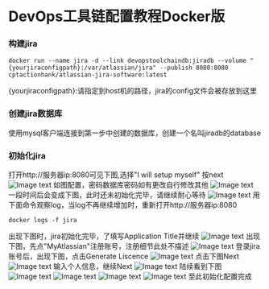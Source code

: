 # DevOps工具链配置教程Docker版

### 构建jira
<pre><code>docker run --name jira -d --link devopstoolchaindb:jiradb --volume "{yourjiraconfigpath}:/var/atlassian/jira" --publish 8080:8080 cptactionhank/atlassian-jira-software:latest
</code></pre>
{yourjiraconfigpath}:请指定到host机的路径，jira的config文件会被存放到这里

### 创建jira数据库
使用mysql客户端连接到第一步中创建的数据库，创建一个名叫jiradb的database

### 初始化jira
打开http://服务器ip:8080可见下图,选择"I will setup myself" 按next
![Image text](https://raw.githubusercontent.com/k19810703/myimages/master/jira1.png)
如图配置，密码数据库密码如有更改自行修改其他
![Image text](https://raw.githubusercontent.com/k19810703/myimages/master/jira2.png)
一段时间后会变成下图，此时还未初始化完毕，请继续耐心等待
![Image text](https://raw.githubusercontent.com/k19810703/myimages/master/jira3.png)
用下面命令观察log，当log不再继续增加时，重新打开http://服务器ip:8080
<pre><code>docker logs -f jira
</code></pre>
出现下图时，jira初始化完毕，了填写Application Title并继续
![Image text](https://raw.githubusercontent.com/k19810703/myimages/master/jira4.png)
出现下图，先点"MyAtlassian"注册账号，注册细节此处不描述
![Image text](https://raw.githubusercontent.com/k19810703/myimages/master/jira5.png)
登录jira账号后，出现下图，点击Generate Liscence
![Image text](https://raw.githubusercontent.com/k19810703/myimages/master/jira6.png)
点击下图Next
![Image text](https://raw.githubusercontent.com/k19810703/myimages/master/jira7.png)
输入个人信息，继续Next
![Image text](https://raw.githubusercontent.com/k19810703/myimages/master/jira8.png)
陆续看到下图
![Image text](https://raw.githubusercontent.com/k19810703/myimages/master/jira9.png)
![Image text](https://raw.githubusercontent.com/k19810703/myimages/master/jira10.png)
![Image text](https://raw.githubusercontent.com/k19810703/myimages/master/jira11.png)
![Image text](https://raw.githubusercontent.com/k19810703/myimages/master/jira12.png)
至此初始化配置完成